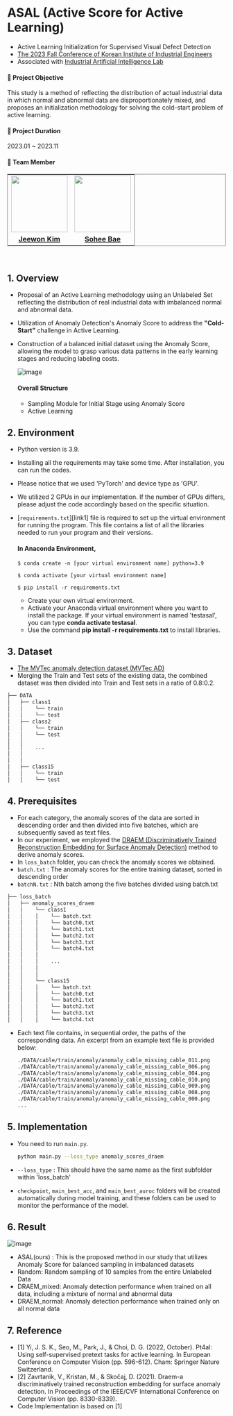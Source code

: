 # ASAL (Active Score for Active Learning)
- Active Learning Initialization for Supervised Visual Defect Detection
- [The 2023 Fall Conference of Korean Institute of Industrial Engineers](https://www.kstudy.com/fbook/KIIE/2023/)
- Associated with [Industrial Artificial Intelligence Lab](https://iai.seoultech.ac.kr/index.do)

#### 📍 Project Objective
This study is a method of reflecting the distribution of actual industrial data in which normal and abnormal data are disproportionately mixed, and proposes an initialization methodology for solving the cold-start problem of active learning.

#### 📍 Project Duration
2023.01 ~ 2023.11

#### 📍 Team Member

<table style="border: 0.5px solid gray">
 <tr>
    <td align="center"><a href="https://github.com/jeewonkimm2"><img src="https://avatars.githubusercontent.com/u/108987773?v=4" width="130px;" alt=""></td>
    <td align="center" style="border-right : 0.5px solid gray"><a href="https://github.com/bae-sohee"><img src="https://avatars.githubusercontent.com/u/123538321?v=4" width="130px;" alt=""></td>

  </tr>
  <tr>
    <td align="center"><a href="https://github.com/jeewonkimm2"><b>Jeewon Kim</b></td>
    <td align="center" style="border-right : 0.5px solid gray"><a href="https://github.com/bae-sohee"><b>Sohee Bae</b></td>
  </tr>
</table>
<br/>


## 1. Overview
- Proposal of an Active Learning methodology using an Unlabeled Set reflecting the distribution of real industrial data with imbalanced normal and abnormal data.
- Utilization of Anomaly Detection's Anomaly Score to address the **"Cold-Start"** challenge in Active Learning.
- Construction of a balanced initial dataset using the Anomaly Score, allowing the model to grasp various data patterns in the early learning stages and reducing labeling costs.

  ![image](https://github.com/jeewonkimm2/ASAL/assets/108987773/47599c97-62a0-4f7c-bfa3-19937c747599)

  #### Overall Structure
  - Sampling Module for Initial Stage using Anomaly Score
  - Active Learning

 ## 2. Environment
- Python version is 3.9.
- Installing all the requirements may take some time. After installation, you can run the codes.
- Please notice that we used 'PyTorch' and device type as 'GPU'.
- We utilized 2 GPUs in our implementation. If the number of GPUs differs, please adjust the code accordingly based on the specific situation.
- [```requirements.txt```][link1] file is required to set up the virtual environment for running the program. This file contains a list of all the libraries needed to run your program and their versions.

    #### In **Anaconda** Environment,

  ```
  $ conda create -n [your virtual environment name] python=3.9
  
  $ conda activate [your virtual environment name]
  
  $ pip install -r requirements.txt
  ```

  - Create your own virtual environment.
  - Activate your Anaconda virtual environment where you want to install the package. If your virtual environment is named 'testasal', you can type **conda activate testasal**.
  - Use the command **pip install -r requirements.txt** to install libraries.

 ## 3. Dataset
 - [The MVTec anomaly detection dataset (MVTec AD)](https://www.mvtec.com/company/research/datasets/mvtec-ad)
 - Merging the Train and Test sets of the existing data, the combined dataset was then divided into Train and Test sets in a ratio of 0.8:0.2.

  ```bash
  ├── DATA
  │   ├── class1
  │   │    └── train
  │   │    └── test
  │   ├── class2
  │   │    └── train
  │   │    └── test
  │   │
  │   │    ...
  │   │
  │   │
  │   ├── class15
  │   │    └── train
  │   │    └── test
```

 ## 4. Prerequisites
 - For each category, the anomaly scores of the data are sorted in descending order and then divided into five batches, which are subsequently saved as text files.
 - In our experiment, we employed the [DRAEM (Discriminatively Trained Reconstruction Embedding for Surface Anomaly Detection)](https://openaccess.thecvf.com/content/ICCV2021/html/Zavrtanik_DRAEM_-_A_Discriminatively_Trained_Reconstruction_Embedding_for_Surface_Anomaly_ICCV_2021_paper.html) method to derive anomaly scores.
 - In `loss_batch` folder, you can check the anomaly scores we obtained.
 - `batch.txt` : The anomaly scores for the entire training dataset, sorted in descending order
 - `batchN.txt` : Nth batch among the five batches divided using batch.txt
  ```bash
  ├── loss_batch
  │   ├── anomaly_scores_draem
  │   │    └── class1
  │   │    │    └── batch.txt
  │   │    │    └── batch0.txt
  │   │    │    └── batch1.txt
  │   │    │    └── batch2.txt
  │   │    │    └── batch3.txt
  │   │    │    └── batch4.txt
  │   │    │
  │   │    │    ...
  │   │    │
  │   │    │
  │   │    └── class15
  │   │    │    └── batch.txt
  │   │    │    └── batch0.txt
  │   │    │    └── batch1.txt
  │   │    │    └── batch2.txt
  │   │    │    └── batch3.txt
  │   │    │    └── batch4.txt
```
- Each text file contains, in sequential order, the paths of the corresponding data. An excerpt from an example text file is provided below:
  ```bash
  ./DATA/cable/train/anomaly/anomaly_cable_missing_cable_011.png
  ./DATA/cable/train/anomaly/anomaly_cable_missing_cable_006.png
  ./DATA/cable/train/anomaly/anomaly_cable_missing_cable_004.png
  ./DATA/cable/train/anomaly/anomaly_cable_missing_cable_010.png
  ./DATA/cable/train/anomaly/anomaly_cable_missing_cable_009.png
  ./DATA/cable/train/anomaly/anomaly_cable_missing_cable_008.png
  ./DATA/cable/train/anomaly/anomaly_cable_missing_cable_000.png
  ...
  ```

## 5. Implementation
- You need to run `main.py`.

  ```bash
  python main.py --loss_type anomaly_scores_draem
  ```
  
- `--loss_type` : This should have the same name as the first subfolder within 'loss_batch'
- `checkpoint`, `main_best_acc`, and `main_best_auroc` folders will be created automatically during model training, and these folders can be used to monitor the performance of the model.

## 6. Result
  ![image](https://github.com/jeewonkimm2/ASAL/assets/108987773/2a6de16f-8855-4c83-b56f-4c067d6ae1b1)

  - ASAL(ours) : This is the proposed method in our study that utilizes Anomaly Score for balanced sampling in imbalanced datasets
  - Random: Random sampling of 10 samples from the entire Unlabeled Data
  - DRAEM_mixed: Anomaly detection performance when trained on all data, including a mixture of normal and abnormal data
  - DRAEM_normal: Anomaly detection performance when trained only on all normal data

## 7. Reference
- [1] Yi, J. S. K., Seo, M., Park, J., & Choi, D. G. (2022, October). Pt4al: Using self-supervised pretext tasks for active learning. In European Conference on Computer Vision (pp. 596-612). Cham: Springer Nature Switzerland.
- [2] Zavrtanik, V., Kristan, M., & Skočaj, D. (2021). Draem-a discriminatively trained reconstruction embedding for surface anomaly detection. In Proceedings of the IEEE/CVF International Conference on Computer Vision (pp. 8330-8339).
- Code Implementation is based on [1]
